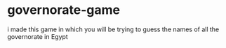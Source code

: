 # governorate-game
i made this game in which you will be trying to guess the names of all the governorate  in Egypt

